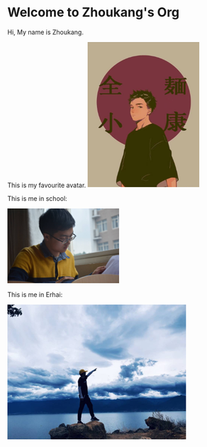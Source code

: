 # Welcome to Zhoukang's Org

Hi, My name is Zhoukang.

This is my favourite avatar.
<img src="assets/avatar.jpg" alt="me" width="50%" />

This is me in school:

<img src="assets/me.jpg" alt="me" width="50%" />

This is me in Erhai:

<img src="assets/erhai.jpg" alt="me" width="80%" />
